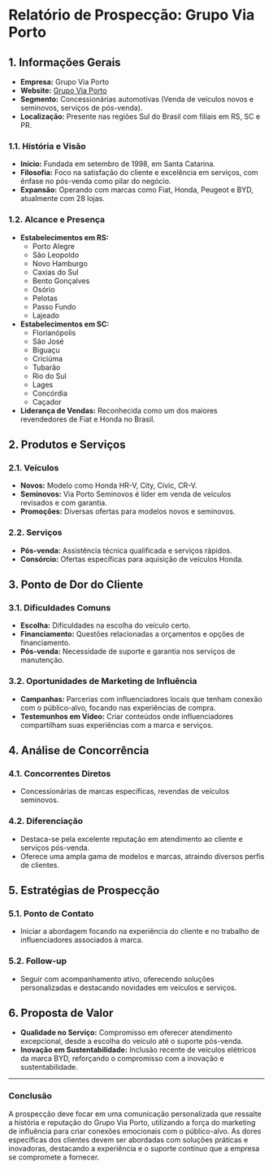 # Relatório de Prospecção: Grupo Via Porto

## 1. Informações Gerais
- **Empresa:** Grupo Via Porto
- **Website:** [Grupo Via Porto](https://grupo.viaporto.com.br)
- **Segmento:** Concessionárias automotivas (Venda de veículos novos e seminovos, serviços de pós-venda).
- **Localização:** Presente nas regiões Sul do Brasil com filiais em RS, SC e PR.

### 1.1. História e Visão
- **Início:** Fundada em setembro de 1998, em Santa Catarina.
- **Filosofia:** Foco na satisfação do cliente e excelência em serviços, com ênfase no pós-venda como pilar do negócio.
- **Expansão:** Operando com marcas como Fiat, Honda, Peugeot e BYD, atualmente com 28 lojas.

### 1.2. Alcance e Presença
- **Estabelecimentos em RS:**
  - Porto Alegre
  - São Leopoldo
  - Novo Hamburgo
  - Caxias do Sul
  - Bento Gonçalves
  - Osório
  - Pelotas
  - Passo Fundo
  - Lajeado
- **Estabelecimentos em SC:**
  - Florianópolis
  - São José
  - Biguaçu
  - Criciúma
  - Tubarão
  - Rio do Sul
  - Lages
  - Concórdia
  - Caçador
- **Liderança de Vendas:** Reconhecida como um dos maiores revendedores de Fiat e Honda no Brasil.

## 2. Produtos e Serviços
### 2.1. Veículos
- **Novos:** Modelo como Honda HR-V, City, Civic, CR-V.
- **Seminovos:** Via Porto Seminovos é líder em venda de veículos revisados e com garantia.
- **Promoções:** Diversas ofertas para modelos novos e seminovos.

### 2.2. Serviços
- **Pós-venda:** Assistência técnica qualificada e serviços rápidos.
- **Consórcio:** Ofertas específicas para aquisição de veículos Honda.

## 3. Ponto de Dor do Cliente
### 3.1. Dificuldades Comuns
- **Escolha:** Dificuldades na escolha do veículo certo.
- **Financiamento:** Questões relacionadas a orçamentos e opções de financiamento.
- **Pós-venda:** Necessidade de suporte e garantia nos serviços de manutenção.

### 3.2. Oportunidades de Marketing de Influência
- **Campanhas:** Parcerias com influenciadores locais que tenham conexão com o público-alvo, focando nas experiências de compra.
- **Testemunhos em Vídeo:** Criar conteúdos onde influenciadores compartilham suas experiências com a marca e serviços.

## 4. Análise de Concorrência
### 4.1. Concorrentes Diretos
- Concessionárias de marcas específicas, revendas de veículos seminovos.

### 4.2. Diferenciação
- Destaca-se pela excelente reputação em atendimento ao cliente e serviços pós-venda.
- Oferece uma ampla gama de modelos e marcas, atraindo diversos perfis de clientes.

## 5. Estratégias de Prospecção
### 5.1. Ponto de Contato
- Iniciar a abordagem focando na experiência do cliente e no trabalho de influenciadores associados à marca.

### 5.2. Follow-up
- Seguir com acompanhamento ativo, oferecendo soluções personalizadas e destacando novidades em veículos e serviços.

## 6. Proposta de Valor
- **Qualidade no Serviço:** Compromisso em oferecer atendimento excepcional, desde a escolha do veículo até o suporte pós-venda.
- **Inovação em Sustentabilidade:** Inclusão recente de veículos elétricos da marca BYD, reforçando o compromisso com a inovação e sustentabilidade.

---

### Conclusão
A prospecção deve focar em uma comunicação personalizada que ressalte a história e reputação do Grupo Via Porto, utilizando a força do marketing de influência para criar conexões emocionais com o público-alvo. As dores específicas dos clientes devem ser abordadas com soluções práticas e inovadoras, destacando a experiência e o suporte contínuo que a empresa se compromete a fornecer.